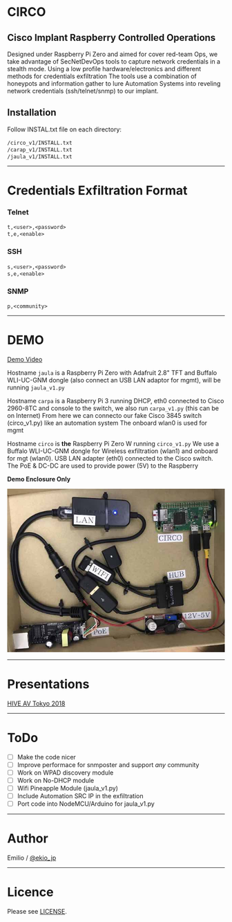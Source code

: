 # CIRCO

## Cisco Implant Raspberry Controlled Operations

Designed under Raspberry Pi Zero and aimed for cover red-team Ops, we take advantage of SecNetDevOps tools to capture network credentials in a stealth mode.
Using a low profile hardware/electronics and different methods for credentials exfiltration 
The tools use a combination of honeypots and information gather to lure Automation Systems into reveling network credentials (ssh/telnet/snmp) to our implant.

## Installation

Follow INSTAL.txt file on each directory:

```
/circo_v1/INSTALL.txt
/carap_v1/INSTALL.txt
/jaula_v1/INSTALL.txt
```

----

# Credentials Exfiltration Format

### Telnet
```
t,<user>,<password>
t,e,<enable>
```

### SSH
```
s,<user>,<password>
s,e,<enable>
```

### SNMP
```
p,<community>
```

----

# DEMO

[Demo Video](https://vimeo.com/299122405)

Hostname `jaula` is a Raspberry Pi Zero with Adafruit 2.8" TFT and Buffalo WLI-UC-GNM
dongle (also connect an USB LAN adaptor for mgmt), will be running `jaula_v1.py`

Hostname `carpa` is a Raspberry Pi 3 running DHCP, eth0 connected to Cisco 2960-8TC and
console to the switch, we also run `carpa_v1.py` (this can be on Internet)
From here we can connecto our fake Cisco 3845 switch (circo_v1.py) like an automation system
The onboard wlan0 is used for mgmt

Hostname `circo` is **the** Raspberry Pi Zero W running `circo_v1.py`
We use a Buffalo WLI-UC-GNM dongle for Wireless exfiltration (wlan1) and onboard for 
mgt (wlan0). USB LAN adapter (eth0) connected to the Cisco switch.
The PoE & DC-DC are used to provide power (5V) to the Raspberry

**Demo Enclosure Only**

![box](circo-box.jpg)


----

# Presentations

[HIVE AV Tokyo 2018](https://speakerdeck.com/ekio_jp/circo-hive-av-tokyo-2018)


----

# ToDo

- [ ] Make the code nicer
- [ ] Improve performace for snmposter and support *any* community
- [ ] Work on WPAD discovery module 
- [ ] Work on No-DHCP module
- [ ] Wifi Pineapple Module (jaula_v1.py)
- [ ] Include Automation SRC IP in the exfiltration
- [ ] Port code into NodeMCU/Arduino for jaula_v1.py

----

# Author

Emilio / [@ekio_jp](https://twitter.com/ekio_jp)

----

# Licence

Please see [LICENSE](https://github.com/ekiojp/circo/blob/master/LICENSE).
